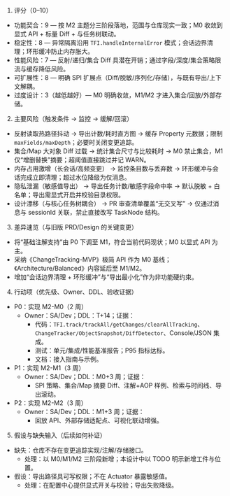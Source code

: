 1. 评分（0–10）
- 功能契合：9 — 按 M2 主题分三阶段落地，范围与仓库现实一致；M0 收敛到显式 API + 标量 Diff + 与任务树联动。
- 稳定性：8 — 异常隔离沿用 `TFI.handleInternalError` 模式；会话边界清理；环形缓冲防止内存胀大。
- 性能风险：7 — 反射/递归/集合 Diff 具潜在开销；通过字段/深度/集合策略限流与缓存降低风险。
- 可扩展性：8 — 明确 SPI 扩展点（Diff/脱敏/序列化/存储），与既有导出/上下文解耦。
- 过度设计：3（越低越好）— M0 明确收敛，M1/M2 才进入集合/回放/外部存储。

2. 主要风险（触发条件 → 监控 → 缓解/回滚）
- 反射读取热路径抖动 → 导出计数/耗时直方图 → 缓存 Property 元数据；限制 `maxFields/maxDepth`；必要时关闭变更追踪。
- 集合/Map 大对象 Diff 过载 → 统计集合尺寸与比较耗时 → M0 禁止集合，M1 仅“增删替换”摘要；超阈值直接跳过并记 WARN。
- 内存占用激增（长会话/高频变更） → 监控条目数与丢弃数 → 环形缓冲与会话完成立即清理；超过水位降级为仅消息。
- 隐私泄漏（敏感值导出） → 导出任务计数/敏感字段命中率 → 默认脱敏 + 白名单；导出需显式开启并校验目录权限。
- 设计漂移（与核心任务树耦合） → PR 审查清单覆盖“无交叉写” → 仅通过消息与 sessionId 关联，禁止直接改写 TaskNode 结构。

3. 差异速览（与旧版 PRD/Design 的关键变更）
- 将“基础注解支持”由 P0 下调至 M1，符合当前代码现状；M0 以显式 API 为主。
- 采纳《ChangeTracking-MVP》极简 API 作为 M0 基线；《Architecture/Balanced》内容延后至 M1/M2。
- 增加“会话边界清理 + 环形缓冲”与“导出最小化”作为非功能硬约束。

4. 行动项（优先级、Owner、DDL、验收证据）
- P0：实现 M2-M0（2 周）
  - Owner：SA/Dev；DDL：T+14；证据：
    - 代码：`TFI.track/trackAll/getChanges/clearAllTracking`、`ChangeTracker/ObjectSnapshot/DiffDetector`、Console/JSON 集成。
    - 测试：单元/集成/性能基准报告；P95 指标达标。
    - 文档：接入指南与示例。
- P1：实现 M2-M1（3 周）
  - Owner：SA/Dev；DDL：M0+3 周；证据：
    - SPI 策略、集合/Map 摘要 Diff、注解+AOP 样例、检索与时间线、导出滚动。
- P2：实现 M2-M2（3 周）
  - Owner：SA/Dev；DDL：M1+3 周；证据：
    - 回放 API、外部存储适配点、可视化联动增强。

5. 假设与缺失输入（后续如何补证）
- 缺失：仓库不存在变更追踪实现/注解/存储接口。
  - 处理：以 M0/M1/M2 三阶段新增；本设计中以 TODO 明示新增工件与位置。
- 假设：导出路径具可写权限；不在 Actuator 暴露敏感值。
  - 处理：在配置中心提供显式开关与校验；导出失败降级。

